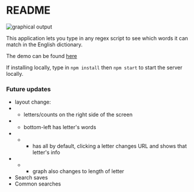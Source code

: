 # README

![graphical output](https://imgur.com/AZKTrX9.png)

This application lets you type in any regex script to see which words it can match in the English dictionary.

The demo can be found [here](https://regexdictionary.herokuapp.com/)

If installing locally, type in `npm install` then `npm start` to start the server locally.

### Future updates
- layout change:
- - letters/counts on the right side of the screen
- - bottom-left has letter's words
- - - has all by default, clicking a letter changes URL and shows that letter's info
- - - graph also changes to length of letter
- Search saves
- Common searches

